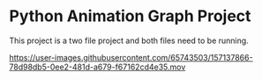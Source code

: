 # Python Animation Graph Project
This project is a two file project and both files need to be running.<br/>



https://user-images.githubusercontent.com/65743503/157137866-78d98db5-0ee2-481d-a679-f67162cd4e35.mov


